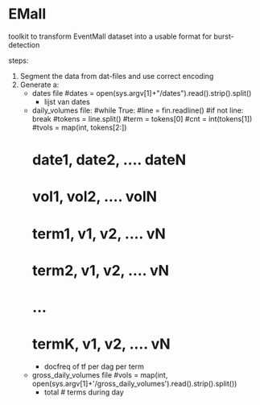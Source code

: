 EMall
=====

toolkit to transform EventMall dataset into a usable format for burst-detection

steps:
1) Segment the data from dat-files and use correct encoding
2) Generate a:
	- dates file
		#dates = open(sys.argv[1]+"/dates").read().strip().split()
		* lijst van dates
	- daily_volumes file:
		#while True:
        	#line = fin.readline()
        	#if not line: break
        	#tokens = line.split()
        	#term = tokens[0]
        	#cnt = int(tokens[1])
        	#tvols = map(int, tokens[2:])
		#  date1, date2, .... dateN
		#  vol1,  vol2,  .... volN
		#  term1, v1, v2, .... vN
		#  term2, v1, v2, .... vN
		#  ...
		#  termK, v1, v2, .... vN
		* docfreq of tf per dag per term
	- gross_daily_volumes file
		#vols = map(int, open(sys.argv[1]+'/gross_daily_volumes').read().strip().split())
		* total # terms during day

